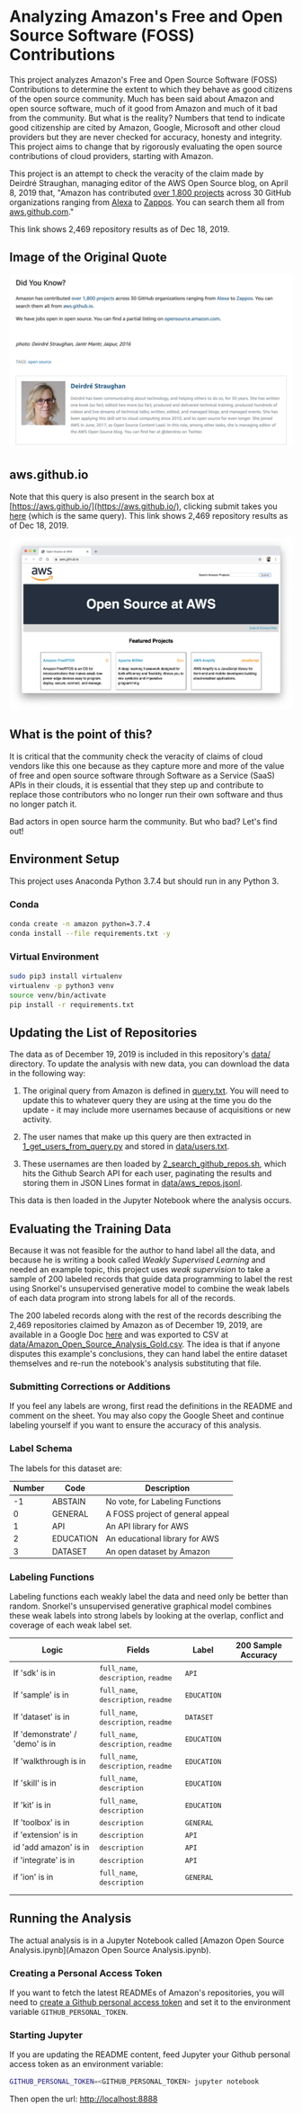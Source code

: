 # Analyzing Amazon's Free and Open Source Software (FOSS) Contributions

This project analyzes Amazon's Free and Open Source Software (FOSS) Contributions to 
determine the extent to which they behave as good citizens of the open source community. 
Much has been said about Amazon and open source software, much of it good from Amazon and
much of it bad from the community. But what is the reality? Numbers that tend to indicate 
good citizenship are cited by Amazon, Google, Microsoft and other cloud providers but they 
are never checked for accuracy, honesty and integrity. This project aims to change that by 
rigorously evaluating the open source contributions of cloud providers, starting with Amazon.


This project is an attempt to check the veracity of the claim made by Deirdré Straughan, managing editor of the AWS Open Source blog, on April 8, 2019 that, "Amazon has contributed [over 1,800 projects](https://github.com/search?utf8=%E2%9C%93&q=+user%3Aalexa+user%3Aamzn+user%3Aaws+user%3Aawsdocs+user%3Aawslabs+user%3Aaws-quickstart+user%3Ablox+user%3Aboto+user%3Ac9+user%3Acorretto+user%3Afirecracker-microvm+user%3Aaws-robotics+user%3Aajaxorg+user%3Agluon-api+user%3Acloud9ide+user%3ACarbonado+user%3Agoodreads+user%3AIvonaSoftware+user%3Atwitchtv+user%3Atwitchdev+user%3Atwitchscience+user%3Ajustintv+user%3AZappos+user%3Aamazon-archives+user%3Aalexa-labs+user%3Aaws-samples+user%3Aaws-amplify+user%3Aaws-cloudformation+user%3Aaws-solutions+user%3Aopendistro-for-elasticsearch+user%3Aopendistro&type=Repositories&ref=advsearch&l=&l=) 
across 30 GitHub organizations ranging from [Alexa](https://github.com/alexa) to 
[Zappos](https://github.com/Zappos). You can search them all from 
[aws.github.com](https://aws.github.io/)."

This link shows 2,469 repository results as of Dec 18, 2019.

## Image of the Original Quote

![](images/amazon_1800_projects.png)

## aws.github.io

Note that this query is also present in the search box at [https://aws.github.io/](https://aws.github.io/), clicking submit takes you [here](https://github.com/search?utf8=%E2%9C%93&q=+user%3Aalexa+user%3Aamzn+user%3Aaws+user%3Aawsdocs+user%3Aawslabs+user%3Aaws-quickstart+user%3Ablox+user%3Aboto+user%3Ac9+user%3Acorretto+user%3Afirecracker-microvm+user%3Aaws-robotics+user%3Aajaxorg+user%3Agluon-api+user%3Acloud9ide+user%3ACarbonado+user%3Agoodreads+user%3AIvonaSoftware+user%3Atwitchtv+user%3Atwitchdev+user%3Atwitchscience+user%3Ajustintv+user%3AZappos+user%3Aamazon-archives+user%3Aalexa-labs+user%3Aaws-samples+user%3Aaws-amplify+user%3Aaws-cloudformation+user%3Aaws-solutions+user%3Aopendistro-for-elasticsearch+user%3Aopendistro&type=Repositories&ref=advsearch&l=&l=) (which is the same query). This link shows 2,469 repository results as of Dec 18, 2019.

![](images/aws.github.io.png)

## What is the point of this?

It is critical that the community check the veracity of claims of cloud vendors like this one because as they capture more and more of the value of free and open source software through Software as a Service (SaaS) APIs in their clouds, it is essential that they step up and contribute to replace those contributors who no longer run their own software and thus no longer patch it. 

Bad actors in open source harm the community. But who bad? Let's find out!

## Environment Setup

This project uses Anaconda Python 3.7.4 but should run in any Python 3.

### Conda

```bash
conda create -n amazon python=3.7.4
conda install --file requirements.txt -y
```

### Virtual Environment

```bash
sudo pip3 install virtualenv 
virtualenv -p python3 venv
source venv/bin/activate
pip install -r requirements.txt
```

## Updating the List of Repositories

The data as of December 19, 2019 is included in this repository's [data/](data/) directory. To update the analysis with new data, you can download the data in the following way:

1. The original query from Amazon is defined in [query.txt](query.txt). You will need to update this to whatever query they are using at the time you do the update - it may include more usernames because of acquisitions or new activity.

2. The user names that make up this query are then extracted in [1_get_users_from_query.py](1_get_users_from_query.py) and stored in [data/users.txt](data/users.txt).

3. These usernames are then loaded by [2_search_github_repos.sh](2_search_github_repos.sh), which hits the Github Search API for each user, paginating the results and storing them in JSON Lines format in [data/aws_repos.jsonl](data/aws_repos.jsonl).

This data is then loaded in the Jupyter Notebook where the analysis occurs.


## Evaluating the Training Data

Because it was not feasible for the author to hand label all the data, and because he is
writing a book called *Weakly Supervised Learning* and needed an example topic, this project 
uses *weak supervision* to take a sample of 200 labeled records that guide data programming 
to label the rest using Snorkel's unsupervised generative model to combine the weak labels 
of each data program into strong labels for all of the records.

The 200 labeled records along with the rest of the records describing the 2,469 repositories 
claimed by Amazon as of December 19, 2019, are available in a Google Doc 
[here](https://docs.google.com/spreadsheets/d/1ULt0KxIdb5HUJCEMt_AmOuPbTvN1zg8UA_4RvjlVwXQ/edit?usp=sharing) 
and was exported to CSV at [data/Amazon_Open_Source_Analysis_Gold.csv](data/Amazon_Open_Source_Analysis_Gold.csv).
The idea is that if anyone disputes this example's conclusions, they can hand label the 
entire dataset themselves and re-run the notebook's analysis substituting that file.

### Submitting Corrections or Additions

If you feel any labels are wrong, first read the definitions in the README and comment on the sheet. You may also copy the Google Sheet and continue labeling yourself if you want to ensure the accuracy of this analysis.

### Label Schema

The labels for this dataset are:

| Number | Code      | Description                      |
|--------|-----------|----------------------------------|
| -1     | ABSTAIN   | No vote, for Labeling Functions  |
| 0      | GENERAL   | A FOSS project of general appeal |
| 1      | API       | An API library for AWS           |
| 2      | EDUCATION | An educational library for AWS   |
| 3      | DATASET   | An open dataset by Amazon        |

### Labeling Functions

Labeling functions each weakly label the data and need only be better than random. Snorkel's
unsupervised generative graphical model combines these weak labels into strong labels by 
looking at the overlap, conflict and coverage of each weak label set.

| Logic                           | Fields                               | Label       | 200 Sample Accuracy |
|---------------------------------|--------------------------------------|-------------|---------------------|
| If 'sdk' is in                  | `full_name`, `description`, `readme` | `API`       |                     |
| If 'sample' is in               | `full_name`, `description`, `readme` | `EDUCATION` |                     |
| If 'dataset' is in              | `full_name`, `description`, `readme` | `DATASET`   |                     |
| If 'demonstrate' / 'demo' is in | `full_name`, `description`, `readme` | `EDUCATION` |                     |
| If 'walkthrough is in           | `full_name`, `description`, `readme` | `EDUCATION` |                     |
| If 'skill' is in                | `full_name`, `description`           | `EDUCATION` |                     |
| If 'kit' is in                  | `full_name`, `description`           | `EDUCATION` |                     |
| If 'toolbox' is in              | `description`                        | `GENERAL`   |                     |
| if 'extension' is in            | `description`                        | `API`       |                     |
| id 'add amazon' is in           | `description`                        | `API`       |                     |
| if 'integrate' is in            | `description`                        | `API`       |                     |
| if 'ion' is in                  | `full_name`, `description`           | `GENERAL`   |                     |
|                                 |                                      |             |                     |
|                                 |                                      |             |                     |


## Running the Analysis

The actual analysis is in a Jupyter Notebook called [Amazon Open Source Analysis.ipynb](Amazon Open Source Analysis.ipynb).

### Creating a Personal Access Token

If you want to fetch the latest READMEs of Amazon's repositories, you will need to [create a Github personal access token](https://help.github.com/en/github/authenticating-to-github/creating-a-personal-access-token-for-the-command-line) and set it to the environment variable `GITHUB_PERSONAL_TOKEN`.


### Starting Jupyter

If you are updating the README content, feed Jupyter your Github personal access token as an environment variable:

```bash
GITHUB_PERSONAL_TOKEN=<GITHUB_PERSONAL_TOKEN> jupyter notebook
```

Then open the url: [http://localhost:8888](http://localhost:8888)

